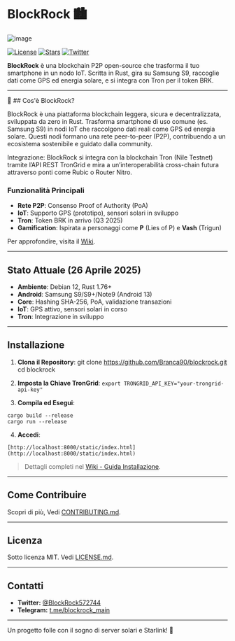 # BlockRock 🏙️

![image](https://github.com/user-attachments/assets/9d0c80d9-9e0a-4ae3-a34b-cc24dae69287)

[![License](https://img.shields.io/badge/license-MIT-blue.svg)](LICENSE.md)
[![Stars](https://img.shields.io/github/stars/Branca90/blockrock)](https://github.com/Branca90/blockrock)
[![Twitter](https://img.shields.io/twitter/follow/BlockRock572744?style=social)](https://twitter.com/BlockRock572744)

 **BlockRock** è una blockchain P2P open-source che trasforma il tuo smartphone in un nodo IoT. Scritta in Rust, gira su Samsung S9, raccoglie dati come GPS ed energia solare, e si integra con Tron per il token BRK. 

---

🌟 ## Cos'è BlockRock?

BlockRock è una piattaforma blockchain leggera, sicura e decentralizzata, sviluppata da zero in Rust.
Trasforma smartphone di uso comune (es. Samsung S9) in nodi IoT che raccolgono dati reali come GPS ed energia solare.
Questi nodi formano una rete peer-to-peer (P2P), contribuendo a un ecosistema sostenibile e guidato dalla community.

Integrazione:
BlockRock si integra con la blockchain Tron (Nile Testnet) tramite l’API REST TronGrid e mira a un’interoperabilità cross-chain futura attraverso ponti come Rubic o Router Nitro.

### Funzionalità Principali

- **Rete P2P**: Consenso Proof of Authority (PoA)
- **IoT**: Supporto GPS (prototipo), sensori solari in sviluppo
- **Tron**: Token BRK in arrivo (Q3 2025)
- **Gamification**: Ispirata a personaggi come **P** (Lies of P) e **Vash** (Trigun)

Per approfondire, visita il [Wiki](https://github.com/Branca90/blockrock/wiki).

---

## Stato Attuale (26 Aprile 2025)

- **Ambiente**: Debian 12, Rust 1.76+
- **Android**: Samsung S9/S9+/Note9 (Android 13)
- **Core**: Hashing SHA-256, PoA, validazione transazioni
- **IoT**: GPS attivo, sensori solari in corso
- **Tron**: Integrazione in sviluppo

---

## Installazione

1. **Clona il Repository**:
git clone https://github.com/Branca90/blockrock.git
cd blockrock

2. **Imposta la Chiave TronGrid**:
```export TRONGRID_API_KEY="your-trongrid-api-key"```

3. **Compila ed Esegui**:

```
cargo build --release
cargo run --release
```

4. **Accedi**:
```
[http://localhost:8000/static/index.html](http://localhost:8000/static/index.html)
```
> Dettagli completi nel [Wiki - Guida Installazione](https://github.com/Branca90/blockrock/wiki/Guida-Installazione).

---

## Come Contribuire

Scopri di più, Vedi [CONTRIBUTING.md](CONTRIBUTING.md).

---

## Licenza

Sotto licenza MIT. Vedi [LICENSE.md](LICENSE.md).

---

## Contatti

- **Twitter:** [@BlockRock572744](https://twitter.com/BlockRock572744)
- **Telegram:** [t.me/blockrock_main](https://t.me/blockrock_main)

---
Un progetto folle con il sogno di server solari e Starlink! 🚀
